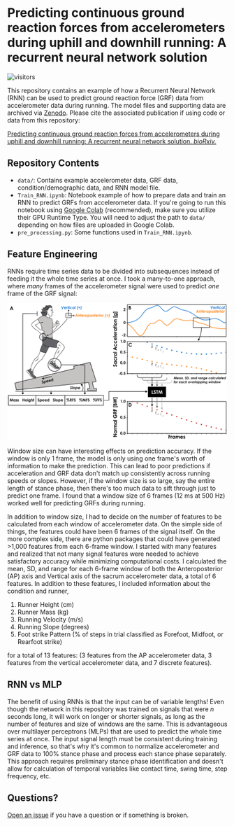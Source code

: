 # Predicting continuous ground reaction forces from accelerometers during uphill and downhill running: A recurrent neural network solution
![visitors](https://visitor-badge.laobi.icu/badge?page_id=alcantarar.Recurrent_GRF_Prediction)

This repository contains an example of how a Recurrent Neural Network (RNN) can be used to predict ground reaction
force (GRF) data from accelerometer data during running. The model files and supporting data are archived via [Zenodo](https://zenodo.org/record/4995574).
Please cite the associated publication if using code or data from this repository:

[Predicting continuous ground reaction forces from accelerometers during uphill and downhill running: A recurrent neural network solution. *bioRxiv.*](https://www.biorxiv.org/content/10.1101/2021.03.17.435901)

## Repository Contents
- `data/`: Contains example accelerometer data, GRF data, condition/demographic data, and RNN model file. 
- `Train_RNN.ipynb`: Notebook example of how to prepare data and train an RNN to predict GRFs from accelerometer data.
If you're going to run this notebook using [Google Colab](https://colab.research.google.com/) (recommended), make sure 
you utilize their GPU Runtime Type. You will need to adjust the path to `data/` depending on how files are uploaded in
Google Colab.
- `pre_processing.py`: Some functions used in `Train_RNN.ipynb`.

## Feature Engineering 

RNNs require time series data to be divided into subsequences instead of feeding it the whole time series at once. I took a 
many-to-one approach, where *many* frames of the accelerometer signal were used to predict *one* frame of the GRF signal:

![](README_image.png)

Window size can have interesting effects on prediction accuracy. If the window is only 1 frame, the model is only 
using one frame's worth of information to make the prediction. This can lead to poor predictions if acceleration and
GRF data don't match up consistently across running speeds or slopes. However, if the window size is so large, say the 
entire length of stance phase, then there's too much data to sift through just to predict one frame. I found that a 
window size of 6 frames (12 ms at 500 Hz) worked well for predicting GRFs during running.

In addition to window size, I  had to decide on the number of features to be calculated from each window of accelerometer
data. On the simple side of things, the features could have been 6 frames of the signal itself. On the more complex
side, there are python packages that could have generated >1,000 features from each 6-frame window. I started with many
features and realized that not many signal features were needed to achieve satisfactory accuracy while minimizing 
computational costs. I calculated the mean, SD, and range for each 6-frame window of both the Anteroposterior (AP) axis 
and Vertical axis of the sacrum accelerometer data, a total of 6 features. In addition to these features, I included 
information about the condition and runner,
1. Runner Height (cm)
1. Runner Mass (kg)
1. Running Velocity (m/s)
1. Running Slope (degrees)
1. Foot strike Pattern (% of steps in trial classified as Forefoot, Midfoot, or Rearfoot strike)

for a total of 13 features: (3 features from the AP accelerometer data, 3 features from the vertical accelerometer 
data, and 7 discrete features).

## RNN vs MLP
The benefit of using RNNs is that the input can be of variable lengths! Even though the network in this repository
was trained on signals that were *n* seconds long, it will work on longer or shorter signals, as long as the number of 
features and size of windows are the same. This is advantageous over multilayer perceptrons (MLPs) that are used to 
predict the whole time series at once. The input signal length must be consistent during training and inference, so 
that's why it's common to normalize accelerometer and GRF data to 100% stance phase and process each stance phase separately. 
This approach requires preliminary stance phase identification and doesn't allow for calculation of temporal variables 
like contact time, swing time, step frequency, etc. 

## Questions?
[Open an issue](https://github.com/alcantarar/Recurrent_GRF_Prediction/issues/new) if you have a question or if 
something is broken. 
